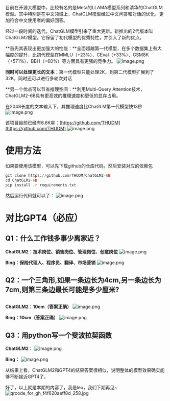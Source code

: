 目前在开源大模型中，比较有名的是Meta的LLAMA模型系列和清华的ChatGLM模型。其中特别是在中文领域上，ChatGLM模型经过中文问答和对话的优化，更加符合中文使用者的偏好回答。

经过一段时间的迭代，ChatGLM模型引来了重大更新。新推出的2代版本叫ChatGLM2模型。它保留了初代模型的优秀特性，并引入了新的优点。

**首先其表现出更加强大的性能：**全面超越第一代模型，在多个数据集上有大幅度的提升，比初代模型在MMLU（+23%）、CEval（+33%）、GSM8K（+571%）、BBH（+60%）等方面具有更强的竞争力。
![image.png](https://cdn.nlark.com/yuque/0/2023/png/29330410/1688213508228-88edb61e-7e8c-48c3-85ea-f25b3d9e4503.png#averageHue=%23fefdfc&clientId=ufedaf2c9-cc65-4&from=paste&height=507&id=u59139a91&originHeight=570&originWidth=1072&originalType=binary&ratio=1.125&rotation=0&showTitle=false&size=69236&status=done&style=none&taskId=u88cd9cf5-2f69-4d54-a3c3-0e10de9831c&title=&width=952.8888888888889)

**同时可以处理更长的文本**：第一代模型只能处理2K，到第二代模型扩展到了32K，同时还可以进行多轮次对话

**另一个优点可以节省推理空间：**利用Multi-Query Attention技术，ChatGLM2-6B具有更高效的推理速度和更低的显存占用。

在2048长度的文本输入下，其推理速度比ChaGLM第一代模型快13秒
![image.png](https://cdn.nlark.com/yuque/0/2023/png/29330410/1688213736045-6c207ce6-b6a6-414e-849e-3f26852e8de8.png#averageHue=%23e0be8d&clientId=ufedaf2c9-cc65-4&from=paste&height=145&id=u8692ae06&originHeight=163&originWidth=388&originalType=binary&ratio=1.125&rotation=0&showTitle=false&size=13047&status=done&style=none&taskId=u2adfd31f-cb44-45c8-bbd5-29e1a3e5443&title=&width=344.8888888888889)

该项目目前已经有6.6K星：[https://github.com/THUDM](https://github.com/THUDM)
![image.png](https://cdn.nlark.com/yuque/0/2023/png/29330410/1688213462551-37524260-db1b-4d05-9fec-9f546c87ec88.png#averageHue=%230f141b&clientId=ufedaf2c9-cc65-4&from=paste&height=165&id=ua709e504&originHeight=186&originWidth=584&originalType=binary&ratio=1.125&rotation=0&showTitle=false&size=12578&status=done&style=none&taskId=u9b643d0d-d60a-44a8-8c8d-b9cf8aeef88&title=&width=519.1111111111111)

# 使用方法
如果要使用该模型，可以先下载github的仓库代码，然后安装对应的依赖包
```python
git clone https://github.com/THUDM/ChatGLM2-6B
cd ChatGLM2-6B
pip install -r requirements.txt
```

然后运行代码就可以了：
![image.png](https://cdn.nlark.com/yuque/0/2023/png/29330410/1688217491301-e095cc61-e4d3-4737-98e6-1a6be3722deb.png#averageHue=%23e7eaed&clientId=ufedaf2c9-cc65-4&from=paste&height=429&id=uf20c62f5&originHeight=483&originWidth=1031&originalType=binary&ratio=1.125&rotation=0&showTitle=false&size=59889&status=done&style=none&taskId=u0c34aa72-d5b3-4bb9-a663-f5ef3a0790a&title=&width=916.4444444444445)

# 对比GPT4（必应）
## Q1：什么工作钱多事少离家近？


**ChatGLM2：技术岗位、销售岗位、管理岗位、创意岗位**
![image.png](https://cdn.nlark.com/yuque/0/2023/png/29330410/1688217805316-80c9032f-f485-4857-b736-c1b98b7a6c24.png#averageHue=%23f6f1cb&clientId=ufedaf2c9-cc65-4&from=paste&height=530&id=u47fff549&originHeight=596&originWidth=1529&originalType=binary&ratio=1.125&rotation=0&showTitle=false&size=109077&status=done&style=none&taskId=uf0f12987-93bb-48a2-a5e0-c762b8185a1&title=&width=1359.111111111111)


**Bing：保险代理人、程序员、翻译、市场营销**
![image.png](https://cdn.nlark.com/yuque/0/2023/png/29330410/1684815395807-f1014338-c766-4e74-82e8-4b6941686886.png#averageHue=%23e2e8f7&clientId=u2e2fdfcf-8dd3-4&from=paste&height=626&id=u9c880d3d&originHeight=751&originWidth=893&originalType=binary&ratio=1.2000000476837158&rotation=0&showTitle=false&size=234660&status=done&style=none&taskId=u28bd7cee-b785-46f8-8cfa-345a6514b59&title=&width=744.1666370961412)

## Q2：一个三角形,如果一条边长为4cm,另一条边长为7cm,则第三条边最长可能是多少厘米?
## 
**ChatGLM2：10cm（答案正确）**
![image.png](https://cdn.nlark.com/yuque/0/2023/png/29330410/1688217874306-171ead3d-aa46-4fbf-9231-72e26785307d.png#averageHue=%23f6f9dc&clientId=ufedaf2c9-cc65-4&from=paste&height=516&id=u22429bb0&originHeight=581&originWidth=1547&originalType=binary&ratio=1.125&rotation=0&showTitle=false&size=71234&status=done&style=none&taskId=u16f27b28-0467-47f5-9d2e-7264a1faa6b&title=&width=1375.111111111111)

**Bing：10cm（答案正确）**
![image.png](https://cdn.nlark.com/yuque/0/2023/png/29330410/1684835707107-e069c690-c754-43e8-9696-f14cf1ebbc0e.png#averageHue=%23c9d3f5&clientId=ubdcac386-b027-4&from=paste&height=364&id=uc5ca19cb&originHeight=437&originWidth=913&originalType=binary&ratio=1.2000000476837158&rotation=0&showTitle=false&size=131168&status=done&style=none&taskId=u63d036b6-4de2-4ebc-9013-1a41b22d7c1&title=&width=760.8333031005342)

## Q3：用python写一个斐波拉契函数
**ChatGLM2：**
![image.png](https://cdn.nlark.com/yuque/0/2023/png/29330410/1688217961925-e1efddbb-5bd3-48e0-acc1-6af460e7d34e.png#averageHue=%23ccdc9e&clientId=ufedaf2c9-cc65-4&from=paste&height=516&id=ua16490ed&originHeight=581&originWidth=1552&originalType=binary&ratio=1.125&rotation=0&showTitle=false&size=68033&status=done&style=none&taskId=ub69d0dc4-f973-44fb-9acf-29241f40585&title=&width=1379.5555555555557)


**Bing：**
![image.png](https://cdn.nlark.com/yuque/0/2023/png/29330410/1684843215756-2f58bd66-f1b3-4650-853d-c70925ca898e.png#averageHue=%23e6eaf7&clientId=ubdcac386-b027-4&from=paste&height=739&id=u2c211346&originHeight=887&originWidth=914&originalType=binary&ratio=1.2000000476837158&rotation=0&showTitle=false&size=194218&status=done&style=none&taskId=ua65ee0fb-dc51-4e00-9989-a053868de4b&title=&width=761.6666364007538)

从结果上看，ChatGLM2和GPT4的结果答案很相似，说明整体的模型效果确实能够不断接近GPT4了。

好了，以上就是本期的内容了，我是leo，我们下期再见~
![qrcode_for_gh_f4f620aeff8d_258.jpg](https://cdn.nlark.com/yuque/0/2023/jpeg/29330410/1684843258048-f02f7c43-fa7b-45e9-b5f5-407e2dc19f09.jpeg#averageHue=%23a6a4a3&clientId=ubdcac386-b027-4&from=paste&height=215&id=u42b2ea6f&originHeight=258&originWidth=258&originalType=binary&ratio=1.2000000476837158&rotation=0&showTitle=false&size=27597&status=done&style=none&taskId=ue570be85-7a93-44fe-aeea-c09ace4442e&title=&width=214.9999914566679)

